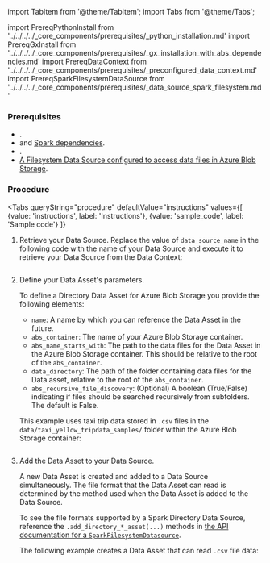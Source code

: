 import TabItem from '@theme/TabItem';
import Tabs from '@theme/Tabs';

import PrereqPythonInstall from '../../../../_core_components/prerequisites/_python_installation.md'
import PrereqGxInstall from '../../../../_core_components/prerequisites/_gx_installation_with_abs_dependencies.md'
import PrereqDataContext from '../../../../_core_components/prerequisites/_preconfigured_data_context.md'
import PrereqSparkFilesystemDataSource from '../../../../_core_components/prerequisites/_data_source_spark_filesystem.md'

### Prerequisites
- <PrereqPythonInstall/>.
- <PrereqGxInstall/> and [Spark dependencies](/core/set_up_a_gx_environment/install_additional_dependencies.md?dependencies=spark).
- <PrereqDataContext/>.
- [A Filesystem Data Source configured to access data files in Azure Blob Storage](/core/connect_to_data/filesystem_data/filesystem_data.md?data_source_type=spark&environment=abs#create-a-data-source).

### Procedure

<Tabs 
   queryString="procedure"
   defaultValue="instructions"
   values={[
      {value: 'instructions', label: 'Instructions'},
      {value: 'sample_code', label: 'Sample code'}
   ]}
>

<TabItem value="instructions" label="Instructions">

1. Retrieve your Data Source.
   Replace the value of `data_source_name` in the following code with the name of your Data Source and execute it to retrieve your Data Source from the Data Context:

   ```python title="Python" name="docs/docusaurus/docs/core/connect_to_data/filesystem_data/_create_a_data_asset/_abs/_directory_asset.py - retrieve Data Source"
   ```

1. Define your Data Asset's parameters.

   To define a Directory Data Asset for Azure Blob Storage you provide the following elements:

   - `name`: A name by which you can reference the Data Asset in the future.
   - `abs_container`: The name of your Azure Blob Storage container.
   - `abs_name_starts_with`: The path to the data files for the Data Asset in the Azure Blob Storage container.  This should be relative to the root of the `abs_container`.
   - `data_directory`: The path of the folder containing data files for the Data asset, relative to the root of the `abs_container`.
   - `abs_recursive_file_discovery`: (Optional) A boolean (True/False) indicating if files should be searched recursively from subfolders.  The default is False.

   This example uses taxi trip data stored in `.csv` files in the `data/taxi_yellow_tripdata_samples/` folder within the Azure Blob Storage container:

   ```python title="Python" name="docs/docusaurus/docs/core/connect_to_data/filesystem_data/_create_a_data_asset/_abs/_directory_asset.py - define Data Asset parameters"
    ```

3. Add the Data Asset to your Data Source.

   A new Data Asset is created and added to a Data Source simultaneously.  The file format that the Data Asset can read is determined by the method used when the Data Asset is added to the Data Source.

   To see the file formats supported by a Spark Directory Data Source, reference the `.add_directory_*_asset(...)` methods in [the API documentation for a `SparkFilesystemDatasource`](/reference/api/datasource/fluent/SparkFilesystemDatasource_class.mdx).
   
   The following example creates a Data Asset that can read `.csv` file data:

   ```python title="Python" name="docs/docusaurus/docs/core/connect_to_data/filesystem_data/_create_a_data_asset/_abs/_directory_asset.py - add Data Asset"

</TabItem>

<TabItem value="sample_code" label="Sample code">

   ```python title="Python" name="docs/docusaurus/docs/core/connect_to_data/filesystem_data/_create_a_data_asset/_abs/_directory_asset.py - full example"
   ```

</TabItem>

</Tabs>